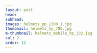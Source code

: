 ```yaml
---
layout: post
head:    
subhead: 
images: helmets_pp_1300_1.jpg
thumbnail: helmets_hp_780.jpg
m-thumbnail: helmets_mobile_hp_332.jpg
col: 2
order: 12
---
```

